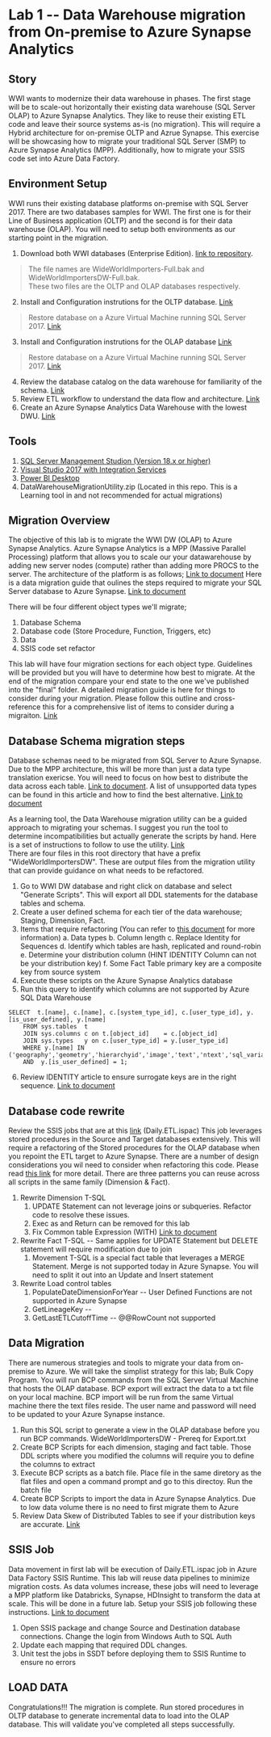# Lab 1 -- Data Warehouse migration from On-premise to Azure Synapse Analytics

## Story

WWI wants to modernize their data warehouse in phases.  The first stage will be to scale-out horizontally their existing data warehouse (SQL Server OLAP) to Azure Synapse Analytics.
They like to reuse their existing ETL code and leave their source systems as-is (no migration).  This will require a Hybrid architecture for on-premise OLTP and Azrue Synapse.  This exercise will
be showcasing how to migrate your traditional SQL Server (SMP) to Azure Synapse Analytics (MPP).  Additionally, how to migrate your SSIS code set into Azure Data Factory.

## Environment Setup

WWI runs their existing database platforms on-premise with SQL Server 2017.  There are two databases samples for WWI.  The first one is for their Line of Business application (OLTP) and the second
is for their data warehouse (OLAP).  You will need to setup both environments as our starting point in the migration.

1. Download both WWI databases (Enterprise Edition). [link to repository](https://github.com/Microsoft/sql-server-samples/releases/tag/wide-world-importers-v1.0). 
>The file names are WideWorldImporters-Full.bak and WideWorldImportersDW-Full.bak.  
>These two files are the OLTP and OLAP databases respectively.
2. Install and Configuration instrutions for the OLTP database. [Link](https://docs.microsoft.com/en-us/sql/samples/wide-world-importers-oltp-install-configure?view=sql-server-ver15)
> Restore database on a Azure Virtual Machine running SQL Server 2017. [Link](https://docs.microsoft.com/en-us/azure/virtual-machines/windows/sql/virtual-machines-windows-portal-sql-server-provision#1-configure-basic-settings)
3. Install and Configuration instrutions for the OLAP database [Link](https://docs.microsoft.com/en-us/sql/samples/wide-world-importers-dw-install-configure?view=sql-server-ver15)
> Restore database on a Azure Virtual Machine running SQL Server 2017. [Link](https://docs.microsoft.com/en-us/azure/virtual-machines/windows/sql/virtual-machines-windows-portal-sql-server-provision#1-configure-basic-settings)
4. Review the database catalog on the data warehouse for familiarity of the schema. [Link](https://docs.microsoft.com/en-us/sql/samples/wide-world-importers-dw-database-catalog?view=sql-server-ver15)
5. Review ETL workflow to understand the data flow and architecture. [Link](https://docs.microsoft.com/en-us/sql/samples/wide-world-importers-perform-etl?view=sql-server-ver15)
6. Create an Azure Synapse Analytics Data Warehouse with the lowest DWU. [Link](https://docs.microsoft.com/en-us/azure/synapse-analytics/sql-data-warehouse/create-data-warehouse-portal)

## Tools

1. [SQL Server Management Studion (Version 18.x or higher)](https://docs.microsoft.com/en-us/sql/ssms/download-sql-server-management-studio-ssms?view=sql-server-ver15)
2. [Visual Studio 2017 with Integration Services](https://docs.microsoft.com/en-us/azure/virtual-machines/windows/sql/virtual-machines-windows-portal-sql-server-provision#1-configure-basic-settings) 
3. [Power BI Desktop](https://www.microsoft.com/en-us/download/details.aspx?id=58494)
4. DataWarehouseMigrationUtility.zip (Located in this repo. This is a Learning tool in and not recommended for actual migrations)


## Migration Overview

The objective of this lab is to migrate the WWI DW (OLAP) to Azure Synapse Analytics.  Azure Synapse Analytics is a MPP (Massive Parallel Processing) platform that allows you to scale our your 
datawarehouse by adding new server nodes (compute) rather than adding more PROCS to the server.  The architecture of the platform is as follows; [Link to document](https://docs.microsoft.com/en-us/azure/synapse-analytics/sql-data-warehouse/massively-parallel-processing-mpp-architecture)
Here is a data migration guide that oulines the steps required to migrate your SQL Server database to Azure Synapse. [Link to document](https://datamigration.microsoft.com/scenario/sql-to-sqldw?step=1)

There will be four different object types we'll migrate; 

1. Database Schema
2. Database code (Store Procedure, Function, Triggers, etc)
3. Data
4. SSIS code set refactor

This lab will have four migration sections for each object type.  Guidelines will be provided but you will have to determine how best to migrate.  At the end of the migration compare your 
end state to the one we've published into the "final" folder.  A detailed migration guide is here for things to consider during your migration.  Please follow this outline and cross-reference this
for a comprehensive list of items to consider during a migraiton.  [Link](https://techcommunity.microsoft.com/t5/datacat/migrating-data-to-azure-sql-data-warehouse-in-practice/ba-p/305355)

## Database Schema migration steps

Database schemas need to be migrated from SQL Server to Azure Synapse.  Due to the MPP architecture, this will be more than just a data type translation exericse.  You will need to focus
on how best to distribute the data across each table.  [Link to document](https://docs.microsoft.com/en-us/azure/synapse-analytics/sql-data-warehouse/sql-data-warehouse-tables-overview).  A list of unsupported data types
can be found in this article and how to find the best alternative.  [Link to document](https://docs.microsoft.com/en-us/azure/synapse-analytics/sql-data-warehouse/sql-data-warehouse-tables-data-types)

As a learning tool, the Data Warehouse migration utility can be a guided approach to migrating your schemas.  I suggest you run the tool to determine incompatibilities but actually generate the scripts
by hand.  Here is a set of instructions to follow to use the utility.  [Link](https://www.sqlservercentral.com/articles/azure-dwh-part-11-data-warehouse-migration-utility)  
There are four files in this root directory that have a prefix "WideWorldImportersDW".  These are output files from the migration utility that can provide guidance on what needs to be refactored.

1. Go to WWI DW database and right click on database and select "Generate Scripts".  This will export all DDL statements for the database tables and schema.
2. Create a user defined schema for each tier of the data warehouse; Staging, Dimension, Fact.
3. Items that require refactoring (You can refer to [this document](https://docs.microsoft.com/en-us/sql/t-sql/statements/create-table-azure-sql-data-warehouse?view=aps-pdw-2016-au7) for more information)
   a. Data types
   b. Column length
   c. Replace Identity for Sequences
   d. Identify which tables are hash, replicated and round-robin
   e. Determine your distribution column (HINT IDENTITY Column can not be your distribution key)
   f. Some Fact Table primary key are a composite key from source system
4. Execute these scripts on the Azure Synapse Analytics database
5. Run this query to identify which columns are not supported by Azure SQL Data Warehouse
```
SELECT  t.[name], c.[name], c.[system_type_id], c.[user_type_id], y.[is_user_defined], y.[name]
	FROM sys.tables  t
	JOIN sys.columns c on t.[object_id]    = c.[object_id]
	JOIN sys.types   y on c.[user_type_id] = y.[user_type_id]
	WHERE y.[name] IN ('geography','geometry','hierarchyid','image','text','ntext','sql_variant','timestamp','xml')
	AND  y.[is_user_defined] = 1;
```
6. Review IDENTITY article to ensure surrogate keys are in the right sequence. [Link to document](https://docs.microsoft.com/en-us/azure/synapse-analytics/sql-data-warehouse/sql-data-warehouse-tables-identity)
    

## Database code rewrite

Review the SSIS jobs that are at this [link](https://github.com/Microsoft/sql-server-samples/releases/tag/wide-world-importers-v1.0) (Daily.ETL.ispac)  This job leverages
stored procedures in the Source and Target databases extensively.  This will require a refactoring of the Stored procedures for the OLAP database when you repoint the ETL
target to Azure Synapse.  There are a number of design considerations you wil need to consider when refactoring this code.  Please read [this link](https://docs.microsoft.com/en-us/azure/synapse-analytics/sql-data-warehouse/sql-data-warehouse-overview-develop
) for more detail. 
There are three patterns you can reuse across all scripts in the same family (Dimension & Fact).  

1. Rewrite Dimension T-SQL 
    1. UPDATE Statement can not leverage joins or subqueries.  Refactor code to resolve these issues.  
    2. Exec as and Return can be removed for this lab
    3. Fix Common table Expression (WITH) [Link to document](https://docs.microsoft.com/en-us/sql/t-sql/queries/with-common-table-expression-transact-sql?view=sql-server-ver15#features-and-limitations-of-common-table-expressions-in--and-)
2. Rewrite Fact T-SQL -- Same applies for UPDATE Statement but DELETE statement will require modification due to join
    1. Movement T-SQL is a special fact table that leverages a MERGE Statement.  Merge is not supported today in Azure Synapse.  You will need to split it out into an Update and Insert statement
3. Rewrite Load control tables
    1. PopulateDateDimensionForYear -- User Defined Functions are not supported in Azure Synapse
    2. GetLineageKey -- 
    3. GetLastETLCutoffTime -- @@RowCount not supported

## Data Migration

There are numerous strategies and tools to migrate your data from on-premise to Azure.  We will take the simplist strategy for this lab; Bulk Copy Program.  You will run BCP commands from the 
SQL Server Virtual Machine that hosts the OLAP database.  BCP export will extract the data to a txt file on your local machine.  BCP import will be run from the same Virtual
machine there the text files reside.  The user name and password will need to be updated to your Azure Synapse instance.

1. Run this SQL script to generate a view in the OLAP database before you run BCP commands. WideWorldImportersDW - Prereq for Export.txt
2. Create BCP Scripts for each dimension, staging and fact table.  Those DDL scripts where you modified the columns will require you to define the columns to extract
3. Execute BCP scripts as a batch file.  Place file in the same diretory as the flat files and open a command prompt and go to this directoy.  Run the batch file
4. Create BCP Scripts to import the data in Azure Synapse Analytics.  Due to low data volume there is no need to first migrate them to Azure
5. Review Data Skew of Distributed Tables to see if your distribution keys are accurate. [Link](https://github.com/rgl/azure-content/blob/master/articles/sql-data-warehouse/sql-data-warehouse-manage-distributed-data-skew.md)

## SSIS Job 

Data movement in first lab will be execution of Daily.ETL.ispac job in Azure Data Factory SSIS Runtime.  This lab will reuse data pipelines to minimize migration costs.
As data volumes increase, these jobs will need to leverage a MPP platform like Databricks, Synapse, HDInsight to transform the data at scale.  This will be done in a future lab.
Setup your SSIS job following these instructions. [Link to document](https://docs.microsoft.com/en-us/sql/integration-services/lift-shift/ssis-azure-deploy-run-monitor-tutorial?view=sql-server-ver15)

1. Open SSIS package and change Source and Destination database connections. Change the login from Windows Auth to SQL Auth
2. Update each mapping that required DDL changes.
3. Unit test the jobs in SSDT before deploying them to SSIS Runtime to ensure no errors

## LOAD DATA

Congratulations!!! The migration is complete.  Run stored procedures in OLTP database to generate incremental data to load into the OLAP database.  This will validate you've 
completed all steps successfully.